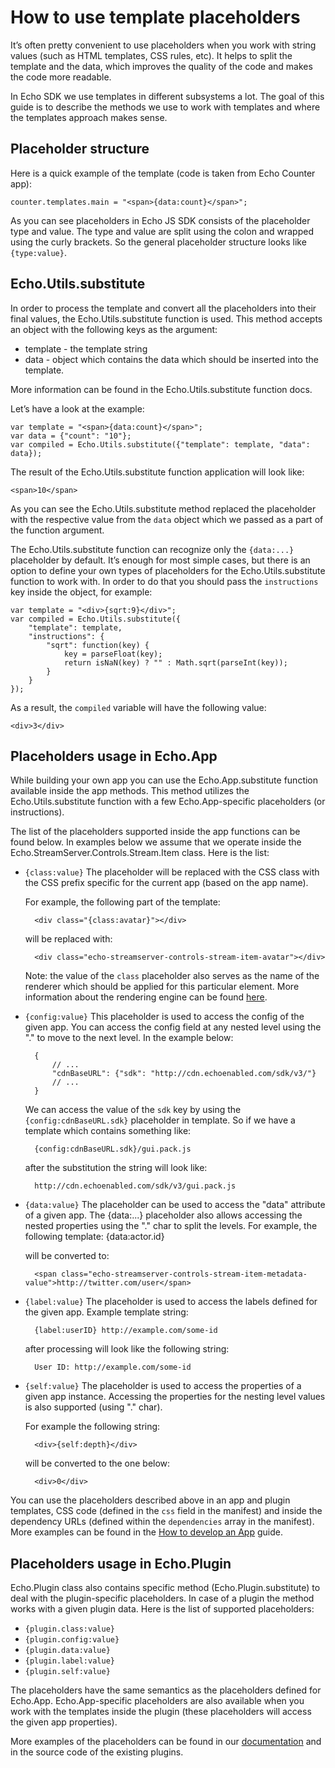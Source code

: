 # How to use template placeholders

It’s often pretty convenient to use placeholders when you work with string values (such as HTML templates, CSS rules, etc). It helps to split the template and the data, which improves the quality of the code and makes the code more readable.

In Echo SDK we use templates in different subsystems a lot. The goal of this guide is to describe the methods we use to work with templates and where the templates approach makes sense.

## Placeholder structure

Here is a quick example of the template (code is taken from Echo Counter app):

	counter.templates.main = "<span>{data:count}</span>";

As you can see placeholders in Echo JS SDK consists of the placeholder type and value. The type and value are split using the colon and wrapped using the curly brackets. So the general placeholder structure looks like `{type:value}`.

## Echo.Utils.substitute

In order to process the template and convert all the placeholders into their final values, the Echo.Utils.substitute function is used. This method accepts an object with the following keys as the argument:

  - template - the template string
  - data - object which contains the data which should be inserted into the template.

More information can be found in the Echo.Utils.substitute function docs.

Let’s have a look at the example:

	var template = "<span>{data:count}</span>";
	var data = {"count": "10"};
	var compiled = Echo.Utils.substitute({"template": template, "data": data});

The result of the Echo.Utils.substitute function application will look like:

	<span>10</span>

As you can see the Echo.Utils.substitute method replaced the placeholder with the respective value from the `data` object which we passed as a part of the function argument.

The Echo.Utils.substitute function can recognize only the `{data:...}` placeholder by default. It’s enough for most simple cases, but there is an option to define your own types of placeholders for the Echo.Utils.substitute function to work with. In order to do that you should pass the `instructions` key inside the object, for example:

	var template = "<div>{sqrt:9}</div>";
	var compiled = Echo.Utils.substitute({
		"template": template,
		"instructions": {
			"sqrt": function(key) {
				key = parseFloat(key);
				return isNaN(key) ? "" : Math.sqrt(parseInt(key));
			}
		}
	});

As a result, the `compiled` variable will have the following value:

	<div>3</div>


## Placeholders usage in Echo.App

While building your own app you can use the Echo.App.substitute function available inside the app methods. This method utilizes the Echo.Utils.substitute function with a few Echo.App-specific placeholders (or instructions).

The list of the placeholders supported inside the app functions can be found below. In examples below we assume that we operate inside the Echo.StreamServer.Controls.Stream.Item class. Here is the list:

- `{class:value}`
  The placeholder will be replaced with the CSS class with the CSS prefix specific for the current app (based on the app name).

  For example, the following part of the template:

  		<div class="{class:avatar}"></div>

  will be replaced with:

  		<div class="echo-streamserver-controls-stream-item-avatar"></div>

  Note: the value of the `class` placeholder also serves as the name of the renderer which should be applied for this particular element. More information about the rendering engine can be found [here](#!/guide/terminology-section-rendering-engine).


- `{config:value}`
  This placeholder is used to access the config of the given app. You can access the config field at any nested level using the "." to move to the next level. In the example below:

  		{
  			// ...
  			"cdnBaseURL": {"sdk": "http://cdn.echoenabled.com/sdk/v3/"}
  			// ...
  		}

  We can access the value of the `sdk` key by using the `{config:cdnBaseURL.sdk}` placeholder in template. So if we have a template which contains something like:

  		{config:cdnBaseURL.sdk}/gui.pack.js

  after the substitution the string will look like:

  		http://cdn.echoenabled.com/sdk/v3/gui.pack.js

- `{data:value}`
  The placeholder can be used to access the "data" attribute of a given app. The {data:...} placeholder also allows accessing the nested properties using the "." char to split the levels. For example, the following template:
  		<span class="{class:metadata-value}">{data:actor.id}</span>

  will be converted to:

  		<span class="echo-streamserver-controls-stream-item-metadata-value">http://twitter.com/user</span>

- `{label:value}`
  The placeholder is used to access the labels defined for the given app. Example template string:

  		{label:userID} http://example.com/some-id

  after processing will look like the following string:

  		User ID: http://example.com/some-id

- `{self:value}`
  The placeholder is used to access the properties of a given app instance. Accessing the properties for the nesting level values is also supported (using "." char).

  For example the following string:

  		<div>{self:depth}</div>

  will be converted to the one below:

  		<div>0</div>

You can use the placeholders described above in an app and plugin templates, CSS code (defined in the `css` field in the manifest) and inside the dependency URLs (defined within the `dependencies` array in the manifest). More examples can be found in the [How to develop an App](#!/guide/how_to_develop_app) guide.

## Placeholders usage in Echo.Plugin

Echo.Plugin class also contains specific method (Echo.Plugin.substitute) to deal with the plugin-specific placeholders. In case of a plugin the method works with a given plugin data. Here is the list of supported placeholders:

- `{plugin.class:value}`
- `{plugin.config:value}`
- `{plugin.data:value}`
- `{plugin.label:value}`
- `{plugin.self:value}`

The placeholders have the same semantics as the placeholders defined for Echo.App. Echo.App-specific placeholders are also available when you work with the templates inside the plugin (these placeholders will access the given app properties).


More examples of the placeholders can be found in our [documentation](#!/guide/how_to_develop_plugin) and in the source code of the existing plugins.
